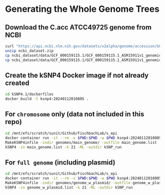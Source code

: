 # Generating the Whole Genome Trees

## Download the C.acc ATCC49725 genome from NCBI

```bash
curl "https://api.ncbi.nlm.nih.gov/datasets/v2alpha/genome/accession/GCF_000159115.1/download?include_annotation_type=GENOME_FASTA" --output ncbi_dataset.zip
unzip ncbi_dataset.zip
cp ncbi_dataset/data/GCF_000159115.1/GCF_000159115.1_ASM15911v1_genomic.fna genomes/main_genome/C_acc_ATCC49725.fa
cp ncbi_dataset/data/GCF_000159115.1/GCF_000159115.1_ASM15911v1_genomic.fna genomes/genome_w_plasmid/C_acc_ATCC49725.fa
```

## Create the kSNP4 Docker image if not already created

```bash
cd kSNP4.1/dockerfiles
docker build -t ksnp4:20240112010805 .
```

## For `chromosome` only (data not included in this repo)

```bash
cd /mnt/efs/scratch/sunit/Github/FischbachLab/s_epi
docker container run -it --rm -v $PWD:$PWD -w $PWD ksnp4:20240112010805 bash
MakeKSNP4infile -indir genomes/main_genome/ -outfile main_genome.list
kSNP4 -in main_genome.list -k 21 -ML -outdir kSNP_run
```

## For `full genome` (including plasmid)

```bash
cd /mnt/efs/scratch/sunit/Github/FischbachLab/s_epi
docker container run -it --rm -v $PWD:$PWD -w $PWD ksnp4:20240112010805 bash
MakeKSNP4infile -indir genomes/genome_w_plasmid/ -outfile genome_w_plasmid.list
kSNP4 -in genome_w_plasmid.list -k 21 -ML -outdir kSNP_run
```